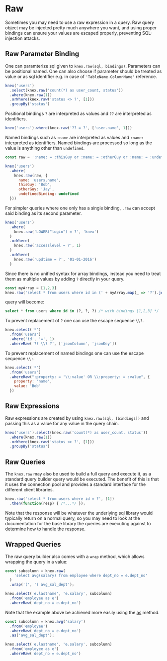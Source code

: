 # Raw


Sometimes you may need to use a raw expression in a query. Raw query object may be injected pretty much anywhere you want, and using proper bindings can ensure your values are escaped properly, preventing SQL-injection attacks.

## Raw Parameter Binding

One can paramterize sql given to `knex.raw(sql, bindings)`. Parameters can be positional named. One can also choose if parameter should be treated as value or as sql identifier e.g. in case of `'TableName.ColumnName'` reference.

```js
knex('users')
  .select(knex.raw('count(*) as user_count, status'))
  .where(knex.raw(1))
  .orWhere(knex.raw('status <> ?', [1]))
  .groupBy('status')
```

Positional bindings `?` are interpreted as values and `??` are interpreted as identifiers.

```js
knex('users').where(knex.raw('?? = ?', ['user.name', 1]))
```

Named bindings such as `:name` are interpreted as values and `:name:` interpreted as identifiers. Named bindings are processed so long as the value is anything other than `undefined`.

```js
const raw = ':name: = :thisGuy or :name: = :otherGuy or :name: = :undefinedBinding'

knex('users')
  .where(
    knex.raw(raw, {
      name: 'users.name',
      thisGuy: 'Bob',
      otherGuy: 'Jay',
      undefinedBinding: undefined
  }))
```

For simpler queries where one only has a single binding, `.raw` can accept said binding as its second parameter.

```js
knex('users')
  .where(
    knex.raw('LOWER("login") = ?', 'knex')
  )
  .orWhere(
    knex.raw('accesslevel = ?', 1)
  )
  .orWhere(
    knex.raw('updtime = ?', '01-01-2016')
  )
```

Since there is no unified syntax for array bindings, instead you need to treat them as multiple values by adding `?` directly in your query.

```js
const myArray = [1,2,3]
knex.raw('select * from users where id in (' + myArray.map(_ => '?').join(',') + ')', [...myArray]);

```
query will become:

```sql
select * from users where id in (?, ?, ?) /* with bindings [1,2,3] */
```

To prevent replacement of `?` one can use the escape sequence `\\?`.

```js
knex.select('*')
  .from('users')
  .where('id', '=', 1)
  .whereRaw('?? \\? ?', ['jsonColumn', 'jsonKey'])
```

To prevent replacement of named bindings one can use the escape sequence `\\:`.

```js
knex.select('*')
  .from('users')
  .whereRaw(":property: = '\\:value' OR \\:property: = :value", {
    property: 'name',
    value: 'Bob'
  })
```

## Raw Expressions

Raw expressions are created by using `knex.raw(sql, [bindings])` and passing this as a value for any value in the query chain.

```js
knex('users').select(knex.raw('count(*) as user_count, status'))
  .where(knex.raw(1))
  .orWhere(knex.raw('status <> ?', [1]))
  .groupBy('status')
```

## Raw Queries

The `knex.raw` may also be used to build a full query and execute it, as a standard query builder query would be executed. The benefit of this is that it uses the connection pool and provides a standard interface for the different client libraries.

```js
knex.raw('select * from users where id = ?', [1])
  .then(function(resp) { /*...*/ });
```

Note that the response will be whatever the underlying sql library would typically return on a normal query, so you may need to look at the documentation for the base library the queries are executing against to determine how to handle the response.

## Wrapped Queries

The raw query builder also comes with a `wrap` method, which allows wrapping the query in a value:

```js
const subcolumn = knex.raw(
    'select avg(salary) from employee where dept_no = e.dept_no'
  )
  .wrap('(', ') avg_sal_dept');

knex.select('e.lastname', 'e.salary', subcolumn)
  .from('employee as e')
  .whereRaw('dept_no = e.dept_no')
```

Note that the example above be achieved more easily using the [as](#Builder-as) method.

```js
const subcolumn = knex.avg('salary')
  .from('employee')
  .whereRaw('dept_no = e.dept_no')
  .as('avg_sal_dept');

knex.select('e.lastname', 'e.salary', subcolumn)
  .from('employee as e')
  .whereRaw('dept_no = e.dept_no')
```
